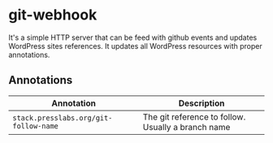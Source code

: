 git-webhook
===

It's a simple HTTP server that can be feed with github events and updates
WordPress sites references. It updates all WordPress resources with proper
annotations.

## Annotations

| Annotation                             | Description                                                 |
| ---                                    | ---                                                         |
| `stack.presslabs.org/git-follow-name`  | The git reference to follow. Usually a branch name          |
